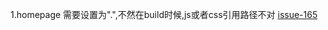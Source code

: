 1.homepage 需要设置为".",不然在build时候,js或者css引用路径不对 [issue-165](https://github.com/facebook/create-react-app/issues/165)